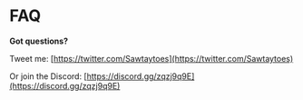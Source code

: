 # FAQ

**Got questions?**

Tweet me: [https://twitter.com/Sawtaytoes](https://twitter.com/Sawtaytoes)

Or join the Discord: [https://discord.gg/zqzj9q9E](https://discord.gg/zqzj9q9E)

